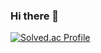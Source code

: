 ### Hi there 👋

[![Solved.ac Profile](http://mazassumnida.wtf/api/v2/generate_badge?boj=hagd0520)](https://solved.ac/hagd0520/)

<!--
**hagd0520/hagd0520** is a ✨ _special_ ✨ repository because its `README.md` (this file) appears on your GitHub profile.

Here are some ideas to get you started:

- 🔭 I’m currently working on ...
- 🌱 I’m currently learning ...
- 👯 I’m looking to collaborate on ...
- 🤔 I’m looking for help with ...
- 💬 Ask me about ...
- 📫 How to reach me: ...
- 😄 Pronouns: ...
- ⚡ Fun fact: ...
-->

